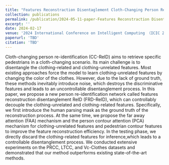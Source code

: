 ```yaml
---
title: "Features Reconstraction Disentaglement Cloth-Changing Person Re-Identification"
collection: publications
permalink: /publication/2024-05-11-paper-Features Reconstraction Disentaglement Cloth-Changing Person Re-Identification-7
excerpt: ''
date: 2024-02-17
venue: '2024 International Conference on Intelligent Computing （ICIC 2024，CCF C, Oral)'
paperurl: 'TBD'
citation: 'TBD'
---
```


Cloth-changing person re-identification (CC-ReID) aims to retrieve specific pedestrians in a cloth-changing scenario. Its main challenge is to disentangle the clothing-related and clothing-unrelated features. Most existing approaches force the model to learn clothing-unrelated features by changing the color of the clothes. However, due to the lack of ground truth, these methods inevitably introduce noise, which destroys the discriminative features and leads to an uncontrollable disentanglement process. In this paper, we propose a new person re-identification network called features reconstruction disentanglement ReID (FRD-ReID), which can controllably decouple the clothing-unrelated and clothing-related features. Specifically, we first introduce the human parsing mask as the ground truth of the reconstruction process. At the same time, we propose the far away attention (FAA) mechanism and the person contour attention (PCA) mechanism for clothing-unrelated features and pedestrian contour features to improve the feature reconstruction efficiency. In the testing phase, we directly discard the clothing-related features for inference,which leads to a controllable disentanglement process. We conducted extensive experiments on the PRCC, LTCC, and Vc-Clothes datasets and demonstrated that our method outperforms existing state-of-the-art methods.
